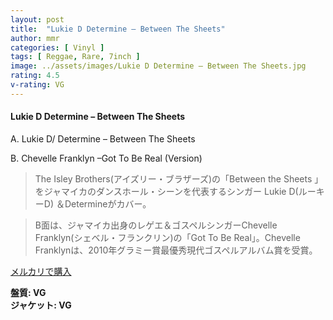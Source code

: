 ```yaml
---
layout: post
title:  "Lukie D Determine – Between The Sheets"
author: mmr
categories: [ Vinyl ]
tags: [ Reggae, Rare, 7inch ]
image: ../assets/images/Lukie D Determine – Between The Sheets.jpg
rating: 4.5
v-rating: VG
---
```


#### Lukie D Determine – Between The Sheets

A. Lukie D/ Determine – Between The Sheets

B. Chevelle Franklyn –Got To Be Real (Version)

> The Isley Brothers(アイズリー・ブラザーズ)の「Between the Sheets 」をジャマイカのダンスホール・シーンを代表するシンガー Lukie D(ルーキーD) ＆Determineがカバー。

> B面は、ジャマイカ出身のレゲエ＆ゴスペルシンガーChevelle Franklyn(シェベル・フランクリン)の「Got To Be Real」。Chevelle Franklynは、2010年グラミー賞最優秀現代ゴスペルアルバム賞を受賞。

[メルカリで購入](https://jp.mercari.com/item/m56561423059)

<div class="mt-4 mb-4 d-flex align-items-center">
<strong class="mr-1">盤質: VG</strong>
</div>
<div class="mt-4 mb-4 d-flex align-items-center">
<strong class="mr-1">ジャケット: VG</strong>
</div>
